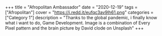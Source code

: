 +++
title = "Afropolitan Ambassador"
date = "2020-12-19"
tags = ["Afropolitan"]
cover = "https://i.redd.it/eufqc3av9lh61.png"
categories = ["Category 1"]
description = "Thanks to the global pandemic, i finally know what i want to do, Game Development. Image is a combination of Every Pixel pattern and the brain picture by David clode on Unsplash"
+++
